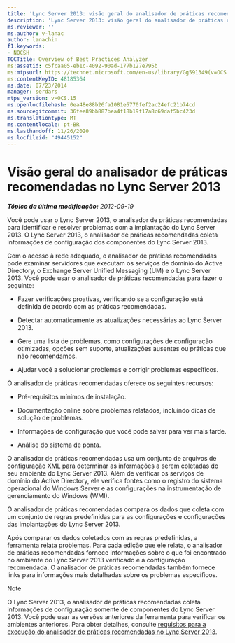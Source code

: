 ```yaml
---
title: 'Lync Server 2013: visão geral do analisador de práticas recomendadas'
description: 'Lync Server 2013: visão geral do analisador de práticas recomendadas.'
ms.reviewer: ''
ms.author: v-lanac
author: lanachin
f1.keywords:
- NOCSH
TOCTitle: Overview of Best Practices Analyzer
ms:assetid: c5fcaa05-eb1c-4092-90ad-177b127e795b
ms:mtpsurl: https://technet.microsoft.com/en-us/library/Gg591349(v=OCS.15)
ms:contentKeyID: 48185364
ms.date: 07/23/2014
manager: serdars
mtps_version: v=OCS.15
ms.openlocfilehash: 0ea48e88b26fa1081e5770fef2ac24efc21b74cd
ms.sourcegitcommit: 36fee89bb887bea4f18b19f17a8c69daf5bc423d
ms.translationtype: MT
ms.contentlocale: pt-BR
ms.lasthandoff: 11/26/2020
ms.locfileid: "49445152"
---
```

# <a name="overview-of-best-practices-analyzer-in-lync-server-2013"></a>Visão geral do analisador de práticas recomendadas no Lync Server 2013

<div data-xmlns="http://www.w3.org/1999/xhtml">

<div class="topic" data-xmlns="http://www.w3.org/1999/xhtml" data-msxsl="urn:schemas-microsoft-com:xslt" data-cs="https://msdn.microsoft.com/">

<div data-asp="https://msdn2.microsoft.com/asp">



</div>

<div id="mainSection">

<div id="mainBody">

<span> </span>

_**Tópico da última modificação:** 2012-09-19_

Você pode usar o Lync Server 2013, o analisador de práticas recomendadas para identificar e resolver problemas com a implantação do Lync Server 2013. O Lync Server 2013, o analisador de práticas recomendadas coleta informações de configuração dos componentes do Lync Server 2013.

Com o acesso à rede adequado, o analisador de práticas recomendadas pode examinar servidores que executam os serviços de domínio do Active Directory, o Exchange Server Unified Messaging (UM) e o Lync Server 2013. Você pode usar o analisador de práticas recomendadas para fazer o seguinte:

  - Fazer verificações proativas, verificando se a configuração está definida de acordo com as práticas recomendadas.

  - Detectar automaticamente as atualizações necessárias ao Lync Server 2013.

  - Gere uma lista de problemas, como configurações de configuração otimizadas, opções sem suporte, atualizações ausentes ou práticas que não recomendamos.

  - Ajudar você a solucionar problemas e corrigir problemas específicos.

O analisador de práticas recomendadas oferece os seguintes recursos:

  - Pré-requisitos mínimos de instalação.

  - Documentação online sobre problemas relatados, incluindo dicas de solução de problemas.

  - Informações de configuração que você pode salvar para ver mais tarde.

  - Análise do sistema de ponta.

O analisador de práticas recomendadas usa um conjunto de arquivos de configuração XML para determinar as informações a serem coletadas do seu ambiente do Lync Server 2013. Além de verificar os serviços de domínio do Active Directory, ele verifica fontes como o registro do sistema operacional do Windows Server e as configurações na instrumentação de gerenciamento do Windows (WMI).

O analisador de práticas recomendadas compara os dados que coleta com um conjunto de regras predefinidas para as configurações e configurações das implantações do Lync Server 2013.

Após comparar os dados coletados com as regras predefinidas, a ferramenta relata problemas. Para cada edição que ele relata, o analisador de práticas recomendadas fornece informações sobre o que foi encontrado no ambiente do Lync Server 2013 verificado e a configuração recomendada. O analisador de práticas recomendadas também fornece links para informações mais detalhadas sobre os problemas específicos.

<div>


> [!NOTE]  
> O Lync Server 2013, o analisador de práticas recomendadas coleta informações de configuração somente de componentes do Lync Server 2013. Você pode usar as versões anteriores da ferramenta para verificar os ambientes anteriores. Para obter detalhes, consulte <A href="lync-server-2013-requirements-for-running-best-practices-analyzer.md">requisitos para a execução do analisador de práticas recomendadas no Lync Server 2013</A>.



</div>

</div>

<span> </span>

</div>

</div>

</div>

